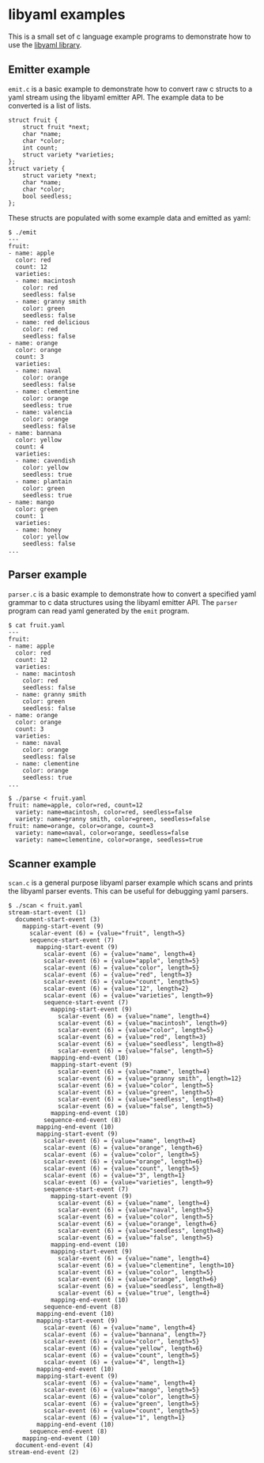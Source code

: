 # libyaml examples

This is a small set of c language example programs to demonstrate how to use
the [libyaml library](http://pyyaml.org/wiki/LibYAML).

## Emitter example

`emit.c` is a basic example to demonstrate how to convert raw c structs to a
yaml stream using the libyaml emitter API.  The example data to be converted is
a list of lists.

    struct fruit {
        struct fruit *next;
        char *name;
        char *color;
        int count;
        struct variety *varieties;
    };
    struct variety {
        struct variety *next;
        char *name;
        char *color;
        bool seedless;
    };

These structs are populated with some example data and emitted as yaml:

    $ ./emit
    ---
    fruit:
    - name: apple
      color: red
      count: 12
      varieties:
      - name: macintosh
        color: red
        seedless: false
      - name: granny smith
        color: green
        seedless: false
      - name: red delicious
        color: red
        seedless: false
    - name: orange
      color: orange
      count: 3
      varieties:
      - name: naval
        color: orange
        seedless: false
      - name: clementine
        color: orange
        seedless: true
      - name: valencia
        color: orange
        seedless: false
    - name: bannana
      color: yellow
      count: 4
      varieties:
      - name: cavendish
        color: yellow
        seedless: true
      - name: plantain
        color: green
        seedless: true
    - name: mango
      color: green
      count: 1
      varieties:
      - name: honey
        color: yellow
        seedless: false
    ...


## Parser example

`parser.c` is a basic example to demonstrate how to convert a specified yaml
grammar to c data structures using the libyaml emitter API.  The `parser`
program can read yaml generated by the `emit` program.

    $ cat fruit.yaml
    ---
    fruit:
    - name: apple
      color: red
      count: 12
      varieties:
      - name: macintosh
        color: red
        seedless: false
      - name: granny smith
        color: green
        seedless: false
    - name: orange
      color: orange
      count: 3
      varieties:
      - name: naval
        color: orange
        seedless: false
      - name: clementine
        color: orange
        seedless: true
    ...

    $ ./parse < fruit.yaml
    fruit: name=apple, color=red, count=12
      variety: name=macintosh, color=red, seedless=false
      variety: name=granny smith, color=green, seedless=false
    fruit: name=orange, color=orange, count=3
      variety: name=naval, color=orange, seedless=false
      variety: name=clementine, color=orange, seedless=true

## Scanner example

`scan.c` is a general purpose libyaml parser example which scans and prints the
libyaml parser events. This can be useful for debugging yaml parsers.

    $ ./scan < fruit.yaml
    stream-start-event (1)
      document-start-event (3)
        mapping-start-event (9)
          scalar-event (6) = {value="fruit", length=5}
          sequence-start-event (7)
            mapping-start-event (9)
              scalar-event (6) = {value="name", length=4}
              scalar-event (6) = {value="apple", length=5}
              scalar-event (6) = {value="color", length=5}
              scalar-event (6) = {value="red", length=3}
              scalar-event (6) = {value="count", length=5}
              scalar-event (6) = {value="12", length=2}
              scalar-event (6) = {value="varieties", length=9}
              sequence-start-event (7)
                mapping-start-event (9)
                  scalar-event (6) = {value="name", length=4}
                  scalar-event (6) = {value="macintosh", length=9}
                  scalar-event (6) = {value="color", length=5}
                  scalar-event (6) = {value="red", length=3}
                  scalar-event (6) = {value="seedless", length=8}
                  scalar-event (6) = {value="false", length=5}
                mapping-end-event (10)
                mapping-start-event (9)
                  scalar-event (6) = {value="name", length=4}
                  scalar-event (6) = {value="granny smith", length=12}
                  scalar-event (6) = {value="color", length=5}
                  scalar-event (6) = {value="green", length=5}
                  scalar-event (6) = {value="seedless", length=8}
                  scalar-event (6) = {value="false", length=5}
                mapping-end-event (10)
              sequence-end-event (8)
            mapping-end-event (10)
            mapping-start-event (9)
              scalar-event (6) = {value="name", length=4}
              scalar-event (6) = {value="orange", length=6}
              scalar-event (6) = {value="color", length=5}
              scalar-event (6) = {value="orange", length=6}
              scalar-event (6) = {value="count", length=5}
              scalar-event (6) = {value="3", length=1}
              scalar-event (6) = {value="varieties", length=9}
              sequence-start-event (7)
                mapping-start-event (9)
                  scalar-event (6) = {value="name", length=4}
                  scalar-event (6) = {value="naval", length=5}
                  scalar-event (6) = {value="color", length=5}
                  scalar-event (6) = {value="orange", length=6}
                  scalar-event (6) = {value="seedless", length=8}
                  scalar-event (6) = {value="false", length=5}
                mapping-end-event (10)
                mapping-start-event (9)
                  scalar-event (6) = {value="name", length=4}
                  scalar-event (6) = {value="clementine", length=10}
                  scalar-event (6) = {value="color", length=5}
                  scalar-event (6) = {value="orange", length=6}
                  scalar-event (6) = {value="seedless", length=8}
                  scalar-event (6) = {value="true", length=4}
                mapping-end-event (10)
              sequence-end-event (8)
            mapping-end-event (10)
            mapping-start-event (9)
              scalar-event (6) = {value="name", length=4}
              scalar-event (6) = {value="bannana", length=7}
              scalar-event (6) = {value="color", length=5}
              scalar-event (6) = {value="yellow", length=6}
              scalar-event (6) = {value="count", length=5}
              scalar-event (6) = {value="4", length=1}
            mapping-end-event (10)
            mapping-start-event (9)
              scalar-event (6) = {value="name", length=4}
              scalar-event (6) = {value="mango", length=5}
              scalar-event (6) = {value="color", length=5}
              scalar-event (6) = {value="green", length=5}
              scalar-event (6) = {value="count", length=5}
              scalar-event (6) = {value="1", length=1}
            mapping-end-event (10)
          sequence-end-event (8)
        mapping-end-event (10)
      document-end-event (4)
    stream-end-event (2)

